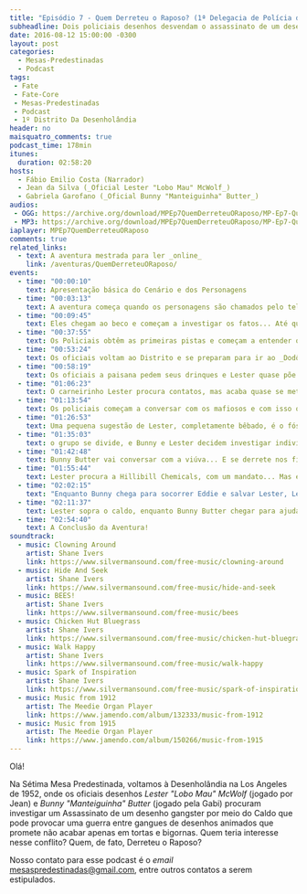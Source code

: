 ```yaml
---
title: "Episódio 7 - Quem Derreteu o Raposo? (1ª Delegacia de Polícia da Desenholândia)"
subheadline: Dois policiais desenhos desvendam o assassinato de um desenho raposa!
date: 2016-08-12 15:00:00 -0300
layout: post
categories:
  - Mesas-Predestinadas
  - Podcast
tags:
 - Fate
 - Fate-Core
 - Mesas-Predestinadas
 - Podcast
 - 1º Distrito Da Desenholândia
header: no
maisquatro_comments: true 
podcast_time: 178min
itunes:
  duration: 02:58:20
hosts:
  - Fábio Emilio Costa (Narrador)
  - Jean da Silva (_Oficial Lester "Lobo Mau" McWolf_)
  - Gabriela Garofano (_Oficial Bunny "Manteiguinha" Butter_)
audios:
 - OGG: https://archive.org/download/MPEp7QuemDerreteuORaposo/MP-Ep7-QuemDerreteuORaposo.ogg
 - MP3: https://archive.org/download/MPEp7QuemDerreteuORaposo/MP-Ep7-QuemDerreteuORaposo.mp3
iaplayer: MPEp7QuemDerreteuORaposo
comments: true
related_links:
  - text: A aventura mestrada para ler _online_
    link: /aventuras/QuemDerreteuORaposo/
events:
  - time: "00:00:10"
    text: Apresentação básica do Cenário e dos Personagens
  - time: "00:03:13"
    text: A aventura começa quando os personagens são chamados pelo telefone
  - time: "00:09:45"
    text: Eles chegam ao beco e começam a investigar os fatos... Até que alguns gangsters se intrometem...
  - time: "00:37:55"
    text: Os Policiais obtêm as primeiras pistas e começam a entender que o Assassinato por Caldo é maior do que aparenta
  - time: "00:53:24"
    text: Os oficiais voltam ao Distrito e se preparam para ir ao _Dodô Pirado_
  - time: "00:58:19"
    text: Os oficiais a paisana pedem seus drinques e Lester quase põe tudo a perder, até que Bunny faz ele virar um carneirinho! LITERALMENTE!!!!!
  - time: "01:06:23"
    text: O carneirinho Lester procura contatos, mas acaba quase se metendo em confusão com gangsters locais, mas Bunny procura socorrê-lo!
  - time: "01:13:54"
    text: Os policiais começam a conversar com os mafiosos e com isso obterem informações sobre o caso.
  - time: "01:26:53"
    text: Uma pequena sugestão de Lester, completamente bêbado, é o fósforo que estoura o barril de pólvora de uma guerra de gangues
  - time: "01:35:03"
    text: o grupo se divide, e Bunny e Lester decidem investigar individualmente parte das pistas
  - time: "01:42:48"
    text: Bunny Butter vai conversar com a viúva... E se derrete nos filhinhos do casal...
  - time: "01:55:44"
    text: Lester procura a Hillibill Chemicals, com um mandato... Mas ele está pegando algo maior do que consegue morder!
  - time: "02:02:15"
    text: "Enquanto Bunny chega para socorrer Eddie e salvar Lester, Lester descobre quem é o fornecedor de Caldo para O'Toole!"
  - time: "02:11:37"
    text: Lester sopra o caldo, enquanto Bunny Butter chegar para ajudar... E com isso começa um conflito!
  - time: "02:54:40"
    text: A Conclusão da Aventura!
soundtrack:
  - music: Clowning Around
    artist: Shane Ivers
    link: https://www.silvermansound.com/free-music/clowning-around
  - music: Hide And Seek
    artist: Shane Ivers
    link: https://www.silvermansound.com/free-music/hide-and-seek
  - music: BEES!
    artist: Shane Ivers
    link: https://www.silvermansound.com/free-music/bees
  - music: Chicken Hut Bluegrass
    artist: Shane Ivers
    link: https://www.silvermansound.com/free-music/chicken-hut-bluegrass
  - music: Walk Happy
    artist: Shane Ivers
    link: https://www.silvermansound.com/free-music/walk-happy
  - music: Spark of Inspiration
    artist: Shane Ivers
    link: https://www.silvermansound.com/free-music/spark-of-inspiration
  - music: Music from 1912
    artist: The Meedie Organ Player
    link: https://www.jamendo.com/album/132333/music-from-1912
  - music: Music from 1915
    artist: The Meedie Organ Player
    link: https://www.jamendo.com/album/150266/music-from-1915        
---
```


Olá!

Na Sétima Mesa Predestinada, voltamos à Desenholândia na Los Angeles de 1952, onde os oficiais desenhos _Lester "Lobo Mau" McWolf_ (jogado por Jean) e _Bunny "Manteiguinha" Butter_ (jogado pela Gabi) procuram investigar um Assassinato de um desenho gangster por meio do Caldo que pode provocar uma guerra entre gangues de desenhos animados que promete não acabar apenas em tortas e bigornas. Quem teria interesse nesse conflito? Quem, de fato, Derreteu o Raposo?

Nosso contato para esse podcast é o _email_ <mesaspredestinadas@gmail.com>, entre outros contatos a serem estipulados.


[fatemasters]: http://fatemasters.github.io
[rolandomaisquatro]: http://rolandomaisquatro.github.io
[camundongos-aventureiros]: https://pt.wikipedia.org/wiki/The_Country_Mouse_and_the_City_Mouse_Adventures
